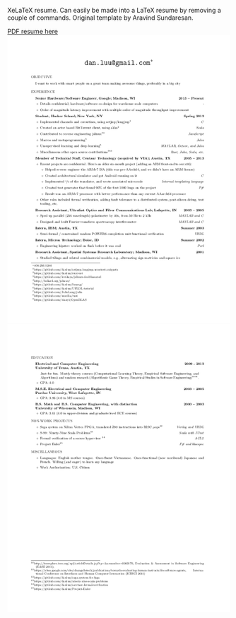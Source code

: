 XeLaTeX resume. Can easily be made into a LaTeX resume by removing a couple of commands. Original template by Aravind Sundaresan.

[PDF resume here](https://github.com/danluu/tex-resume/blob/master/resume.pdf)
![Resume page1](resume-0.png)
![Resume page2](resume-1.png)
